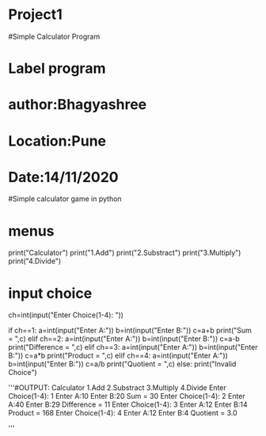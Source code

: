 # Project1
#Simple Calculator Program
# Label program
# author:Bhagyashree
# Location:Pune
# Date:14/11/2020
#Simple calculator game in python
# menus

print("Calculator")
print("1.Add")
print("2.Substract")
print("3.Multiply")
print("4.Divide")

# input choice
ch=int(input("Enter Choice(1-4): "))

if ch==1:
    a=int(input("Enter A:"))
    b=int(input("Enter B:"))
    c=a+b
    print("Sum = ",c)
elif ch==2:
    a=int(input("Enter A:"))
    b=int(input("Enter B:"))
    c=a-b
    print("Difference = ",c)
elif  ch==3:
    a=int(input("Enter A:"))
    b=int(input("Enter B:"))
    c=a*b
    print("Product = ",c)
elif ch==4:
    a=int(input("Enter A:"))
    b=int(input("Enter B:"))
    c=a/b
    print("Quotient = ",c)
else:
    print("Invalid Choice")

'''#OUTPUT:
Calculator
1.Add
2.Substract
3.Multiply
4.Divide
Enter Choice(1-4): 1
Enter A:10
Enter B:20
Sum =  30
Enter Choice(1-4): 2
Enter A:40
Enter B:29
Difference =  11
Enter Choice(1-4): 3
Enter A:12
Enter B:14
Product =  168
Enter Choice(1-4): 4
Enter A:12
Enter B:4
Quotient =  3.0

'''
